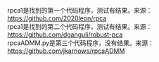 rpca1是找到的第一个代码程序，测试有结果。来源：https://github.com/2020leon/rpca<br>
rpca1是找到的第二个代码程序，测试有结果。来源：https://github.com/dganguli/robust-pca<br>
rpcaADMM.py是第三个代码程序，没有结果。来源：https://github.com/jkarnows/rpcaADMM

